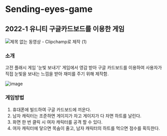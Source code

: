 # Sending-eyes-game

## 2022-1 유니티 구글카드보드를 이용한 게임
![제목 없는 동영상 - Clipchamp로 제작 (1)](https://github.com/ub0329/Sending-eyes-game/assets/112606772/ad316f45-c151-4f41-a009-d6acb3ee6a45)
<img scr="https://github.com/ub0329/Sending-eyes-game/assets/112606772/ad316f45-c151-4f41-a009-d6acb3ee6a45">

### 소개
고전 플래시 게임 '눈빛 보내기' 게임에서 영감 받아 구글 카드보드를 이용하여 사용자가 직접 눈빛을 보내는 느낌을 받아 재미를 주기 위해 제작함.

![image](https://github.com/ub0329/Sending-eyes-game/assets/112606772/ada267fd-86e6-4527-b23e-6476584e98e4)
<img scr="https://github.com/ub0329/Sending-eyes-game/assets/112606772/ada267fd-86e6-4527-b23e-6476584e98e4">

### 게임방법
1. 휴대폰에 빌드하여 구글 카드보드에 끼운다.
2. 남자 캐릭터는 조준하면 게이지가 차고 게이지가 다 차면 하트를 날린다.
3. 화면 한 번 클릭 시 여자 캐릭터를 공격 할 수 있다.
4. 여자 캐릭터에 닿으면 목숨이 줄고, 남자 캐릭터의 하트를 먹으면 점수를 획득한다.



